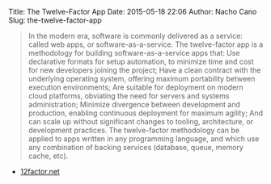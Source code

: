 Title: The Twelve-Factor App
Date: 2015-05-18 22:06
Author: Nacho Cano
Slug: the-twelve-factor-app

> In the modern era, software is commonly delivered as a service: called
> web apps, or software-as-a-service. The twelve-factor app is a
> methodology for building software-as-a-service apps that: Use
> declarative formats for setup automation, to minimize time and cost
> for new developers joining the project; Have a clean contract with the
> underlying operating system, offering maximum portability between
> execution environments; Are suitable for deployment on modern cloud
> platforms, obviating the need for servers and systems administration;
> Minimize divergence between development and production, enabling
> continuous deployment for maximum agility; And can scale up without
> significant changes to tooling, architecture, or development
> practices. The twelve-factor methodology can be applied to apps
> written in any programming language, and which use any combination of
> backing services (database, queue, memory cache, etc).

- [12factor.net][]

  [12factor.net]: http://12factor.net/
    "The Twelve-Factor App"
